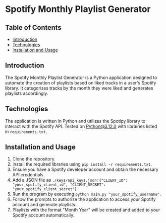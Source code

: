 # Spotify Monthly Playlist Generator

## Table of Contents
* [Introduction](#introduction)
* [Technologies](#technologies)
* [Installation and Usage](#installation-and-usage)

## Introduction
The Spotify Monthly Playlist Generator is a Python application designed to automate the creation of playlists based on liked tracks in a user's Spotify library. It categorizes tracks by the month they were liked and generates playlists accordingly.

## Technologies
The application is written in Python and utilizes the Spotipy library to interact with the Spotify API. Tested on Python@3.12.0 with librairies listed in `requirements.txt`.

## Installation and Usage
1. Clone the repository.
2. Install the required libraries using `pip install -r requirements.txt`.
3. Ensure you have a Spotify developer account and obtain the necessary API credentials.
4. Add a JSON file as `./keys/api_keys.json`: `{"CLIENT_ID": "your_spotify_client_id", "CLIENT_SECRET": "your_spotify_client_secret"}`
5. Run the program by executing `python main.py "your_spotify_username"`.
6. Follow the prompts to authorize the application to access your Spotify account and generate playlists.
7. Playlists with the format "Month Year" will be created and added to your Spotify account automatically.
